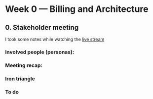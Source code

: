 # Week 0 — Billing and Architecture

## 0. Stakeholder meeting

I took some notes while watching the [live stream](https://www.youtube.com/live/SG8blanhAOg?feature=share)

### Involved people (personas):

### Meeting recap:

### Iron triangle

### To do